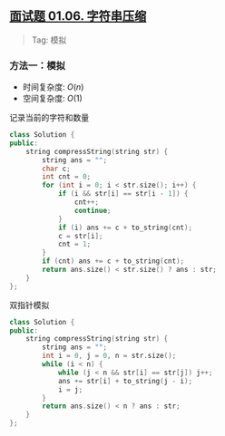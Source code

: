 ## [面试题 01.06. 字符串压缩](https://leetcode.cn/problems/compress-string-lcci/)

> Tag: 模拟

### 方法一：模拟
* 时间复杂度: ${O(n)}$
* 空间复杂度: ${O(1)}$

记录当前的字符和数量
```cpp
class Solution {
public:
    string compressString(string str) {
        string ans = "";
        char c;
        int cnt = 0;
        for (int i = 0; i < str.size(); i++) {
            if (i && str[i] == str[i - 1]) {
                cnt++;
                continue;
            }
            if (i) ans += c + to_string(cnt);
            c = str[i];
            cnt = 1;
        }
        if (cnt) ans += c + to_string(cnt);
        return ans.size() < str.size() ? ans : str;
    }
};
```

双指针模拟
```cpp
class Solution {
public:
    string compressString(string str) {
        string ans = "";
        int i = 0, j = 0, n = str.size();
        while (i < n) {
            while (j < n && str[i] == str[j]) j++;
            ans += str[i] + to_string(j - i);
            i = j;
        }
        return ans.size() < n ? ans : str;
    }
};
```